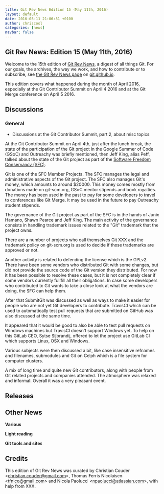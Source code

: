 ```yaml
---
title: Git Rev News Edition 15 (May 11th, 2016)
layout: default
date: 2016-05-11 21:06:51 +0100
author: chriscool
categories: [news]
navbar: false
---
```


## Git Rev News: Edition 15 (May 11th, 2016)

Welcome to the 15th edition of [Git Rev News](http://git.github.io/rev_news/rev_news.html),
a digest of all things Git. For our goals, the archives, the way we work, and how to contribute or to
subscribe, see [the Git Rev News page](http://git.github.io/rev_news/rev_news.html) on [git.github.io](http://git.github.io).

This edition covers what happened during the month of April 2016,
especially at the Git Contributor Summit on April 4 2016 and at the
Git Merge conference on April 5 2016.

## Discussions

### General

* Discussions at the Git Contributor Summit, part 2, about misc topics

At the Git Contributor Summit on April 4th, just after the lunch
break, the state of the participation of the Git project in the Google
Summer of Code (GSoC) and Outreachy was briefly mentioned, then Jeff
King, alias Peff, talked about the state of the Git project as part of
the [Software Freedom Conservancy (SFC)](https://sfconservancy.org/).

Git is one of the SFC Member Projects. The SFC manages the legal and
administrative aspects of the Git project. The SFC also manages Git's
money, which amounts to around $20000. This money comes mostly from
donations made on git-scm.org, GSoC mentor stipends and book
royalties. The money has been used in the past to pay for some
developers to travel to conferences like Git Merge. It may be used in
the future to pay Outreachy student stipends.

The governance of the Git project as part of the SFC is in the hands
of Junio Hamano, Shawn Pearce and Jeff King. The main activity of the
governance consists in handling trademark issues related to the "Git"
trademark that the project owns.

There are a number of projects who call themselves Git XXX and the
trademark policy on git-scm.org is used to decide if those trademarks
are approved or not.

Another activity is related to defending the license which is the
GPLv2. There have been some vendors who distributed Git with some
changes, but did not provide the source code of the Git version they
distributed. For now it has been possible to resolve these cases, but
it is not completely clear if some vendors currently fullfill all
their obligations. In case some developers who contributed to Git
wants to take a close look at what the vendors are doing, the SFC can
help them.

After that SubmitGit was discussed as well as ways to make it easier
for people who are not yet Git developers to contribute. TravisCI
which can be used to automatically test pull requests that are
submitted on GitHub was also discussed at the same time.

It appeared that it would be good to also be able to test pull
requests on Windows machines but TravisCI doesn't support Windows
yet. To help on this GitLab CEO, Sytse Sijbrandij, offered to let the
project use GitLab CI which supports Linux, OSX and Windows.

Various subjects were then discussed a bit, like case insensitive
refnames and filenames, submodules and Git on Celph which is a file
system for computer clusters.

A mix of long time and quite new Git contributors, along with people
from Git related projects and companies attended. The atmosphere was
relaxed and informal. Overall it was a very pleasant event.

<!---
### Reviews
-->

<!---
### Support
-->

## Releases


## Other News

__Various__



__Light reading__


__Git tools and sites__


## Credits

This edition of Git Rev News was curated by Christian Couder &lt;<christian.couder@gmail.com>&gt;,
Thomas Ferris Nicolaisen &lt;<tfnico@gmail.com>&gt; and Nicola Paolucci &lt;<npaolucci@atlassian.com>&gt;,
with help from XXX.
